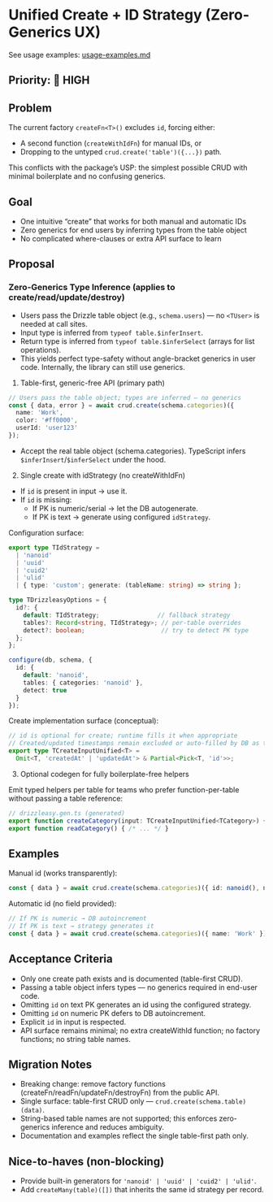 # Unified Create + ID Strategy (Zero-Generics UX)

See usage examples: [usage-examples.md](./usage-examples.md)

## Priority: 🔴 HIGH

## Problem

The current factory `createFn<T>()` excludes `id`, forcing either:
- A second function (`createWithIdFn`) for manual IDs, or
- Dropping to the untyped `crud.create('table')({...})` path.

This conflicts with the package’s USP: the simplest possible CRUD with minimal boilerplate and no confusing generics.

## Goal

- One intuitive “create” that works for both manual and automatic IDs
- Zero generics for end users by inferring types from the table object
- No complicated where-clauses or extra API surface to learn

## Proposal

### Zero-Generics Type Inference (applies to create/read/update/destroy)

- Users pass the Drizzle table object (e.g., `schema.users`) — no `<TUser>` is needed at call sites.
- Input type is inferred from `typeof table.$inferInsert`.
- Return type is inferred from `typeof table.$inferSelect` (arrays for list operations).
- This yields perfect type-safety without angle-bracket generics in user code. Internally, the library can still use generics.

1) Table-first, generic-free API (primary path)

```ts
// Users pass the table object; types are inferred — no generics
const { data, error } = await crud.create(schema.categories)({
  name: 'Work',
  color: '#ff0000',
  userId: 'user123'
});
```

- Accept the real table object (schema.categories). TypeScript infers `$inferInsert`/`$inferSelect` under the hood.

2) Single create with idStrategy (no createWithIdFn)

- If `id` is present in input → use it.
- If `id` is missing:
  - If PK is numeric/serial → let the DB autogenerate.
  - If PK is text → generate using configured `idStrategy`.

Configuration surface:

```ts
export type TIdStrategy =
  | 'nanoid'
  | 'uuid'
  | 'cuid2'
  | 'ulid'
  | { type: 'custom'; generate: (tableName: string) => string };

type TDrizzleasyOptions = {
  id?: {
    default: TIdStrategy;                // fallback strategy
    tables?: Record<string, TIdStrategy>; // per-table overrides
    detect?: boolean;                     // try to detect PK type
  };
};

configure(db, schema, {
  id: {
    default: 'nanoid',
    tables: { categories: 'nanoid' },
    detect: true
  }
});
```

Create implementation surface (conceptual):

```ts
// id is optional for create; runtime fills it when appropriate
// Created/updated timestamps remain excluded or auto-filled by DB as today
export type TCreateInputUnified<T> =
  Omit<T, 'createdAt' | 'updatedAt'> & Partial<Pick<T, 'id'>>;
```

3) Optional codegen for fully boilerplate-free helpers

Emit typed helpers per table for teams who prefer function-per-table without passing a table reference:

```ts
// drizzleasy.gen.ts (generated)
export function createCategory(input: TCreateInputUnified<TCategory>) { /* ... */ }
export function readCategory() { /* ... */ }
```

## Examples

Manual id (works transparently):

```ts
const { data } = await crud.create(schema.categories)({ id: nanoid(), name: 'Work' });
```

Automatic id (no field provided):

```ts
// If PK is numeric → DB autoincrement
// If PK is text → strategy generates it
const { data } = await crud.create(schema.categories)({ name: 'Work' });
```


## Acceptance Criteria

- Only one create path exists and is documented (table-first CRUD).
- Passing a table object infers types — no generics required in end-user code.
- Omitting `id` on text PK generates an id using the configured strategy.
- Omitting `id` on numeric PK defers to DB autoincrement.
- Explicit `id` in input is respected.
- API surface remains minimal; no extra createWithId function; no factory functions; no string table names.

## Migration Notes

- Breaking change: remove factory functions (createFn/readFn/updateFn/destroyFn) from the public API.
- Single surface: table-first CRUD only — `crud.create(schema.table)(data)`.
- String-based table names are not supported; this enforces zero-generics inference and reduces ambiguity.
- Documentation and examples reflect the single table-first path only.

## Nice-to-haves (non-blocking)

- Provide built-in generators for `'nanoid' | 'uuid' | 'cuid2' | 'ulid'`.
- Add `createMany(table)([])` that inherits the same id strategy per record.
